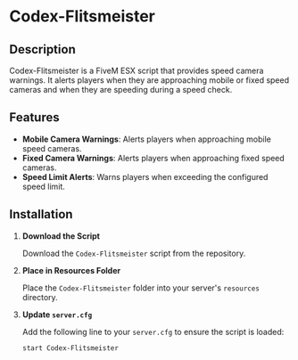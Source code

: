 # Codex-Flitsmeister## DescriptionCodex-Flitsmeister is a FiveM ESX script that provides speed camera warnings. It alerts players when they are approaching mobile or fixed speed cameras and when they are speeding during a speed check.## Features- **Mobile Camera Warnings**: Alerts players when approaching mobile speed cameras.- **Fixed Camera Warnings**: Alerts players when approaching fixed speed cameras.- **Speed Limit Alerts**: Warns players when exceeding the configured speed limit.## Installation1. **Download the Script**   Download the `Codex-Flitsmeister` script from the repository.2. **Place in Resources Folder**   Place the `Codex-Flitsmeister` folder into your server's `resources` directory.3. **Update `server.cfg`**   Add the following line to your `server.cfg` to ensure the script is loaded:   ```plaintext   start Codex-Flitsmeister